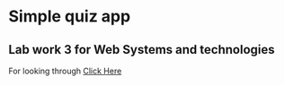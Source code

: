 # Simple quiz app
## Lab work 3 for Web Systems and technologies
For looking through [Click Here](https://semraab.github.io/webLab3Asoiu/)
